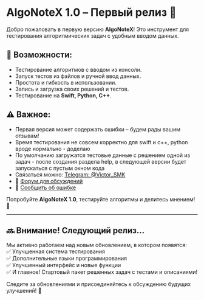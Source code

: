 # AlgoNoteX 1.0 – Первый релиз 🚀

Добро пожаловать в первую версию **AlgoNoteX**! Это инструмент для тестирования алгоритмических задач с удобным вводом данных.

## 🔹 Возможности:
- Тестирование алгоритмов с вводом из консоли.
- Запуск тестов из файлов и ручной ввод данных.
- Простота и гибкость в использовании.
- Запись и загрузка своих решений и тестов.
- Тестирование на **Swift, Python, C++**.

## ⚠️ Важное:
- Первая версия может содержать ошибки – будем рады вашим отзывам!
- Время тестирования не совсем корректно для swift и с++, python вроде нормально - доделаю
- По умолчанию загружатся тестовые данные с решением одной из задач - после создания раздела help, в следующей версии будет запускаться с пустым окном кода
- Связаться можно: [Telegram: @Victor_SMK](https://t.me/Victor_SMK)
- 📢 [Форум для обсуждений](https://github.com/vasilievvictor/AlgoNoteX/discussions)
- 🐞 [Сообщить об ошибке](https://github.com/vasilievvictor/AlgoNoteX/issues)

Попробуйте **AlgoNoteX 1.0**, тестируйте алгоритмы и делитесь мнением! 🚀


---

## 🔜 Внимание! Следующий релиз...  
Мы активно работаем над новым обновлением, в котором появятся:  
✅ Улучшенная система тестирования  
✅ Дополнительные языки программирования  
✅ Улучшенный интерфейс и новые функции  
✅ И главное! Стартовый пакет решенных задач с тестами и описаниями!

Следите за обновлениями и присоединяйтесь к обсуждению будущих улучшений! 🚀
